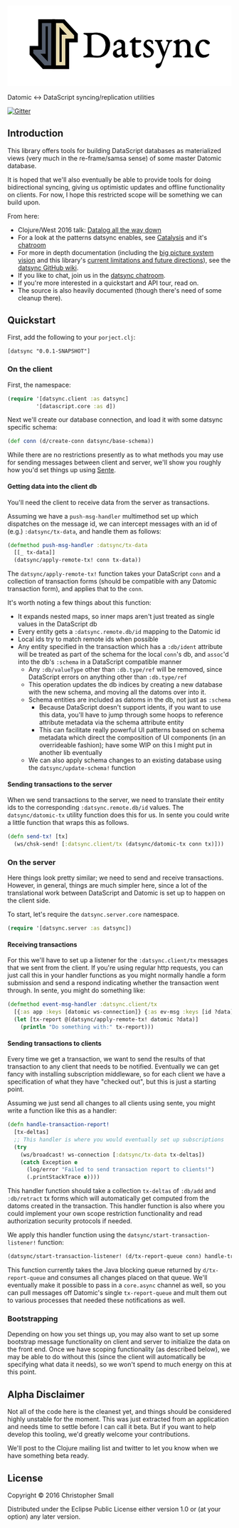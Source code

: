
![Datsync](datsync.jpg)

Datomic &lt;-> DataScript syncing/replication utilities

[![Gitter](https://badges.gitter.im/Join%20Chat.svg)](https://gitter.im/metasoarous/datsync?utm_source=badge&utm_medium=badge&utm_campaign=pr-badge&utm_content=badge)



## Introduction

This library offers tools for building DataScript databases as materialized views (very much in the re-frame/samsa sense) of some master Datomic database.

It is hoped that we'll also eventually be able to provide tools for doing bidirectional syncing, giving us optimistic updates and offline functionality on clients.
For now, I hope this restricted scope will be something we can build upon.

From here:

* Clojure/West 2016 talk: [Datalog all the way down](https://www.youtube.com/watch?v=aI0zVzzoK_E)
* For a look at the patterns datsync enables, see [Catalysis](https://github.com/metasoarous/catalysis) and it's [chatroom](https://gitter.im/metasoarous/catalysis)
* For more in depth documentation (including the [big picture system vision](http://github.com/metasoarous/datsync/wiki/The-Vision) and this library's [current limitations and future directions](http://github.com/metasoarous/datsync/wiki/Current-limitations-and-future-directions)), see the [datsync GitHub wiki](https://github.com/metasoarous/datsync/wiki).
* If you like to chat, join us in the [datsync chatroom](https://gitter.im/metasoarous/datsync).
* If you're more interested in a quickstart and API tour, read on.
* The source is also heavily documented (though there's need of some cleanup there).


## Quickstart

First, add the following to your `porject.clj`:

```
[datsync "0.0.1-SNAPSHOT"]
```

### On the client

First, the namespace:

```clojure
(require '[datsync.client :as datsync]
         '[datascript.core :as d])
```

Next we'll create our database connection, and load it with some datsync specific schema:

```clojure
(def conn (d/create-conn datsync/base-schema))
```

While there are no restrictions presently as to what methods you may use for sending messages between client
and server, we'll show you roughly how you'd set things up using [Sente](https://github.com/ptaoussanis/sente).

#### Getting data into the client db

You'll need the client to receive data from the server as transactions.

Assuming we have a `push-msg-handler` multimethod set up which dispatches on the message id, we can intercept
messages with an id of (e.g.) `:datsync/tx-data`, and handle them as follows:

```clojure
(defmethod push-msg-handler :datsync/tx-data
  [[_ tx-data]]
  (datsync/apply-remote-tx! conn tx-data))
```

The `datsync/apply-remote-tx!` function takes your DataScript `conn` and a collection of transaction forms
(should be compatible with any Datomic transaction form), and applies that to the `conn`.

It's worth noting a few things about this function:

* It expands nested maps, so inner maps aren't just treated as single values in the DataScript db
* Every entity gets a `:datsync.remote.db/id` mapping to the Datomic id
* Local ids try to match remote ids when possible
* Any entity specified in the transaction which has a `:db/ident` attribute will be treated as part of the
  schema for the local `conn`'s db, and `assoc`'d into the db's `:schema` in a DataScript compatible manner
    * Any `:db/valueType` other than `:db.type/ref` will be removed, since DataScript errors on anything other
      than `:db.type/ref`
    * This operation updates the db indices by creating a new database with the new schema, and moving all the
      datoms over into it.
    * Schema entities are included as datoms in the db, not just as `:schema`
        * Because DataScript doesn't support idents, if you want to use this data, you'll have to jump through
          some hoops to reference attribute metadata via the schema attribute entity
        * This can facilitate really powerful UI patterns based on schema metadata which direct the composition
          of UI components (in an overrideable fashion); have some WIP on this I might put in another lib eventually
    * We can also apply schema changes to an existing database using the `datsync/update-schema!` function

#### Sending transactions to the server

When we send transactions to the server, we need to translate their entity ids to the corresponding `:datsync.remote.db/id` values.
The `datsync/datomic-tx` utility function does this for us.
In sente you could write a little function that wraps this as follows.

```clojure
(defn send-tx! [tx]
  (ws/chsk-send! [:datsync.client/tx (datsync/datomic-tx conn tx)]))
```

### On the server

Here things look pretty similar; we need to send and receive transactions.
However, in general, things are much simpler here, since a lot of the translational work between DataScript and Datomic is set up to happen on the client side.

To start, let's require the `datsync.server.core` namespace.

```clojure
(require '[datsync.server :as datsync])
```

#### Receiving transactions

For this we'll have to set up a listener for the `:datsync.client/tx` messages that we sent from the client.
If you're using regular http requests, you can just call this in your handler functions as you might normally handle a form submission and send a respond indicating whether the transaction went through.
In sente, you might do something like:


```clojure
(defmethod event-msg-handler :datsync.client/tx
  [{:as app :keys [datomic ws-connection]} {:as ev-msg :keys [id ?data]}]
  (let [tx-report @(datsync/apply-remote-tx! datomic ?data)]
    (println "Do something with:" tx-report)))
```

#### Sending transactions to clients

Every time we get a transaction, we want to send the results of that transaction to any client that needs to be notified.
Eventually we can get fancy with installing subscription middleware, so for each client we have a specification of what they have "checked out", but this is just a starting point.

Assuming we just send all changes to all clients using sente, you might write a function like this as a handler:

```clojure
(defn handle-transaction-report!
  [tx-deltas]
  ;; This handler is where you would eventually set up subscriptions
  (try
    (ws/broadcast! ws-connection [:datsync/tx-data tx-deltas])
    (catch Exception e
      (log/error "Failed to send transaction report to clients!")
      (.printStackTrace e))))
```

This handler function should take a collection `tx-deltas` of `:db/add` and `:db/retract` tx forms which will automatically get computed from the datoms created in the transaction.
This handler function is also where you could implement your own scope restriction functionality and read authorization security protocols if needed.

We apply this handler function using the `datsync/start-transaction-listener!` function:

```clojure
(datsync/start-transaction-listener! (d/tx-report-queue conn) handle-transaction-report!)
```

This function currently takes the Java blocking queue returned by `d/tx-report-queue` and consumes all changes placed on that queue.
We'll eventually make it possible to pass in a `core.async` channel as well, so you can pull messages off Datomic's single `tx-report-queue` and mult them out to various processes that needed these notifications as well.


### Bootstrapping

Depending on how you set things up, you may also want to set up some bootstrap message functionality on client and server to initialize the data on the front end.
Once we have scoping functionality (as described below), we may be able to do without this (since the client will automatically be specifying what data it needs), so we won't spend to much energy on this at this point.


## Alpha Disclaimer

Not all of the code here is the cleanest yet, and things should be considered highly unstable for the moment.
This was just extracted from an application and needs time to settle before I can call it beta.
But if you want to help develop this tooling, we'd greatly welcome your contributions.

We'll post to the Clojure mailing list and twitter to let you know when we have something beta ready.


## License

Copyright © 2016 Christopher Small

Distributed under the Eclipse Public License either version 1.0 or (at your option) any later version.

